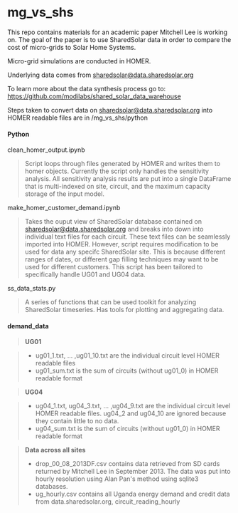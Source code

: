 mg_vs_shs
=========

This repo contains materials for an academic paper Mitchell Lee is working on. 
The goal of the paper is to use SharedSolar data in order to compare the cost 
of micro-grids to Solar Home Systems. 

Micro-grid simulations are conducted in HOMER.

Underlying data comes from sharedsolar@data.sharedsolar.org

To learn more about the data synthesis process go to:
https://github.com/modilabs/shared_solar_data_warehouse

Steps taken to convert data on sharedsolar@data.sharedsolar.org
into HOMER readable files are in /mg_vs_shs/python

#### Python ####

clean_homer_output.ipynb
> Script loops through files generated by HOMER and writes them to homer objects.
> Currently the script only handles the sensitivity analysis. All sensitivity analysis results are
> put into a single DataFrame that is multi-indexed on site, circuit, and the maximum 
> capacity storage of the input model.


make_homer_customer_demand.ipynb
> Takes the ouput view of SharedSolar database contained on sharedsolar@data.sharedsolar.org
> and breaks into down into individual text files for each circuit. These text files can be 
> seamlessly imported into HOMER. However, script requires modification to be used for data any
> specifc SharedSolar site. This is because different ranges of dates, or different gap filling
> techniques may want to be used for different customers. This script has been tailored to specifically 
> handle UG01 and UG04 data.


ss_data_stats.py
> A series of functions that can be used toolkit for analyzing SharedSolar timeseries. Has tools for 
> plotting and aggregating data.

#### demand_data ####

> __UG01__

> * ug01_1.txt, ... ,ug01_10.txt are the individual circuit level HOMER readable files
> * ug01_sum.txt is the sum of circuits (without ug01_0) in HOMER readable format 

> __UG04__

> * ug04_1.txt, ug04_3.txt, ... ,ug04_9.txt are the individual circuit level HOMER readable files. 
ug04_2 and ug04_10 are ignored because they contain little to no data.
> * ug04_sum.txt is the sum of circuits (without ug01_0) in HOMER readable format 


> __Data across all sites__
> * drop_00_08_2013DF.csv contains data retrieved from SD cards returned by Mitchell
Lee in September 2013. The data was put into hourly resolution using Alan Pan's method 
using sqlite3 databases. 
> * ug_hourly.csv contains all Uganda energy demand and credit data from data.sharedsolar.org, 
circuit_reading_hourly

